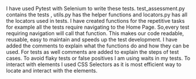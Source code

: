 
I have used Pytest with Selenium to write these tests. test_assessment.py contains the tests , utils.py has the
helper functions and locators.py has all the locators used in tests. I have created functions for the repetitive
tasks for example all the tests require navigating to the Home Page. So,every test requiring navigation will
call that function. This makes our code readable, reusable, easy to maintain and speeds up the test
development. I have added the comments to explain what the functions do and how they can be used. For
tests as well comments are added to explain the steps of test cases. To avoid flaky tests or false positives I
am using waits in my tests. To interact with elements I used CSS Selectors as it is most efficient way to locate
and interact with the elements.

